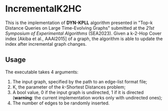 # IncrementalK2HC
This is the implementation of **DYN-KPLL** algorithm presented in "Top-k Distance Queries on Large Time-Evolving Graphs"
submitted at the *21st Symposium of Experimental Algorithms* (SEA2023).
Given a k-2-Hop Cover index \[Akiba et al., AAAI2015\] of a graph, the algorithm is able to update the index after 
incremental graph changes.

## Usage
The executable takes 4 arguments:
1. The input graph, specified by the path to an edge-list format file;
2. K, the parameter of the *k*-Shortest Distances problem;
3. A bool value, 0 if the input graph is undirected, 1 if it is directed (**warning**: the current implementation works only with undirected ones);
4. The number of edges to be randomly inserted.
